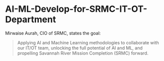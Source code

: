 # AI-ML-Develop-for-SRMC-IT-OT-Department
Mirwaise Aurah, CIO of SRMC, states the goal:

> Applying AI and Machine Learning methodologies to collaborate with our IT/OT team, unlocking the full potential of AI and ML, and propelling Savannah River Mission Completion (SRMC) forward.
